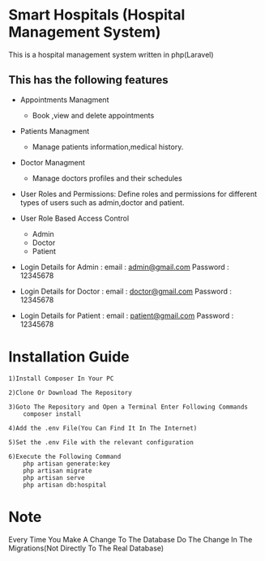 # Smart Hospitals (Hospital Management System)
This is a hospital management system written in php(Laravel)

## This has the following features
* Appointments Managment
    * Book ,view and delete appointments
* Patients Managment
    * Manage patients information,medical history.
* Doctor Managment
    * Manage doctors profiles and their schedules  
* User Roles and Permissions: Define roles and permissions for different types of users such as admin,doctor and patient.
    

* User Role Based Access Control
    * Admin
    * Doctor
    * Patient

* Login Details for Admin :
email : admin@gmail.com
Password : 12345678

* Login Details for Doctor :
email : doctor@gmail.com
Password : 12345678

* Login Details for Patient :
email : patient@gmail.com
Password : 12345678

# Installation Guide
    1)Install Composer In Your PC
    
    2)Clone Or Download The Repository
    
    3)Goto The Repository and Open a Terminal Enter Following Commands 
        composer install
    
    4)Add the .env File(You Can Find It In The Internet)
    
    5)Set the .env File with the relevant configuration
    
    6)Execute the Following Command
        php artisan generate:key
        php artisan migrate
        php artisan serve
        php artisan db:hospital
    

# Note

Every Time You Make A Change To The Database Do The Change In The Migrations(Not Directly To The Real Database)










